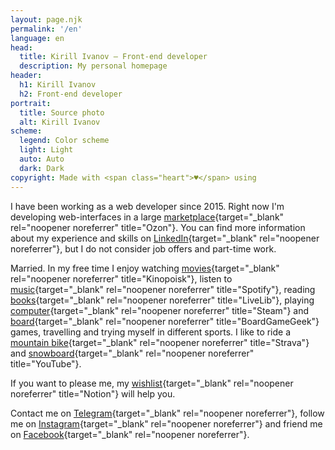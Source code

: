 ```yaml
---
layout: page.njk
permalink: '/en'
language: en
head:
  title: Kirill Ivanov – Front-end developer
  description: My personal homepage
header:
  h1: Kirill Ivanov
  h2: Front-end developer
portrait:
  title: Source photo
  alt: Kirill Ivanov
scheme:
  legend: Color scheme
  light: Light
  auto: Auto
  dark: Dark
copyright: Made with <span class="heart">♥</span> using
---
```


I have been working as a web developer since 2015. Right now I'm developing web-interfaces in a large [marketplace](https://www.ozon.ru){target="\_blank" rel="noopener noreferrer" title="Ozon"}.
You can find more information about my experience and skills on [LinkedIn](https://www.linkedin.com/in/kirillunlimited){target="\_blank" rel="noopener noreferrer"}, but I do not consider job offers and part-time work.

Married. In my free time I enjoy watching [movies](https://www.kinopoisk.ru/user/14006777){target="\_blank" rel="noopener noreferrer" title="Kinopoisk"}, listen to [music](https://open.spotify.com/user/31woa7anrwoyjfdww63esvvdxk6u){target="\_blank" rel="noopener noreferrer" title="Spotify"}, reading [books](https://www.livelib.ru/reader/kirillunlimited){target="\_blank" rel="noopener noreferrer" title="LiveLib"}, playing [computer](https://steamcommunity.com/id/kirillunlimited/){target="\_blank" rel="noopener noreferrer" title="Steam"} and [board](https://www.boardgamegeek.com/user/kirillunlimited){target="\_blank" rel="noopener noreferrer" title="BoardGameGeek"} games, travelling and trying myself in different sports. I like to ride a [mountain&nbsp;bike](https://www.strava.com/athletes/38933609){target="\_blank" rel="noopener noreferrer" title="Strava"} and [snowboard](https://www.youtube.com/watch?v=iE2OXBkd1W0){target="\_blank" rel="noopener noreferrer" title="YouTube"}.

If you want to please me, my [wishlist](https://www.notion.so/f30e496a3fc040da8d88b7971cc3a57a){target="\_blank" rel="noopener noreferrer" title="Notion"} will help you.

Contact me on [Telegram](https://t.me/kirillunlimited){target="\_blank" rel="noopener noreferrer"}, follow me on [Instagram](https://www.instagram.com/kirillunlimited/){target="\_blank" rel="noopener noreferrer"} and friend me on [Facebook](https://www.facebook.com/kirillunlimited){target="\_blank" rel="noopener noreferrer"}.
